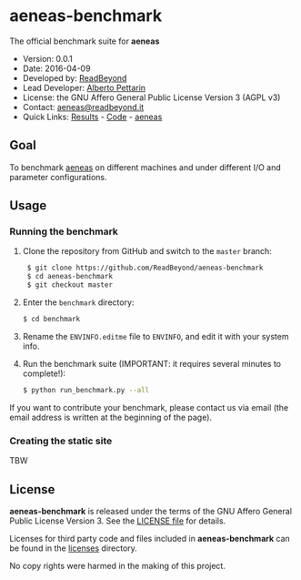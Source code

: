 # aeneas-benchmark

The official benchmark suite for **aeneas**

* Version: 0.0.1
* Date: 2016-04-09
* Developed by: [ReadBeyond](http://www.readbeyond.it/)
* Lead Developer: [Alberto Pettarin](http://www.albertopettarin.it/)
* License: the GNU Affero General Public License Version 3 (AGPL v3)
* Contact: [aeneas@readbeyond.it](mailto:aeneas@readbeyond.it)
* Quick Links: [Results](https://readbeyond.github.io/aeneas-benchmark/) - [Code](https://github.com/readbeyond/aeneas-benchmark/) - [aeneas](http://www.readbeyond.it/aeneas/)


## Goal

To benchmark
[aeneas](http://www.readbeyond.it/aeneas/)
on different machines and under different I/O and parameter configurations.


## Usage

### Running the benchmark

1. Clone the repository from GitHub and switch to the ``master`` branch:

   ```bash
    $ git clone https://github.com/ReadBeyond/aeneas-benchmark
    $ cd aeneas-benchmark
    $ git checkout master
    ```

2. Enter the ``benchmark`` directory:
   
   ```bash
   $ cd benchmark
   ```

3. Rename the ``ENVINFO.editme`` file to ``ENVINFO``, and edit it with your system info.

4. Run the benchmark suite (IMPORTANT: it requires several minutes to complete!):

   ```bash
   $ python run_benchmark.py --all
   ```

If you want to contribute your benchmark,
please contact us via email
(the email address is written at the beginning of the page).

### Creating the static site

TBW


## License

**aeneas-benchmark** is released under the terms of the
GNU Affero General Public License Version 3.
See the
[LICENSE file](https://github.com/readbeyond/aeneas-benchmark/blob/master/LICENSE) for details.

Licenses for third party code and files included in **aeneas-benchmark**
can be found in the
[licenses](https://github.com/readbeyond/aeneas-benchmark/blob/master/licenses/README.md) directory.

No copy rights were harmed in the making of this project.



